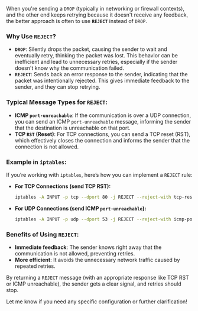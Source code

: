 When you're sending a `DROP` (typically in networking or firewall contexts), and the other end keeps retrying because it doesn't receive any feedback, the better approach is often to use **`REJECT`** instead of `DROP`. 

### Why Use `REJECT`?
- **`DROP`**: Silently drops the packet, causing the sender to wait and eventually retry, thinking the packet was lost. This behavior can be inefficient and lead to unnecessary retries, especially if the sender doesn't know why the communication failed.
- **`REJECT`**: Sends back an error response to the sender, indicating that the packet was intentionally rejected. This gives immediate feedback to the sender, and they can stop retrying.

### Typical Message Types for `REJECT`:
- **ICMP `port-unreachable`**: If the communication is over a UDP connection, you can send an ICMP `port-unreachable` message, informing the sender that the destination is unreachable on that port.
- **TCP `RST` (Reset)**: For TCP connections, you can send a TCP reset (RST), which effectively closes the connection and informs the sender that the connection is not allowed.

### Example in `iptables`:
If you’re working with `iptables`, here’s how you can implement a `REJECT` rule:

- **For TCP Connections (send TCP RST):**
  ```bash
  iptables -A INPUT -p tcp --dport 80 -j REJECT --reject-with tcp-reset
  ```

- **For UDP Connections (send ICMP `port-unreachable`):**
  ```bash
  iptables -A INPUT -p udp --dport 53 -j REJECT --reject-with icmp-port-unreachable
  ```

### Benefits of Using `REJECT`:
- **Immediate feedback**: The sender knows right away that the communication is not allowed, preventing retries.
- **More efficient**: It avoids the unnecessary network traffic caused by repeated retries.

By returning a `REJECT` message (with an appropriate response like TCP RST or ICMP unreachable), the sender gets a clear signal, and retries should stop.

Let me know if you need any specific configuration or further clarification!
